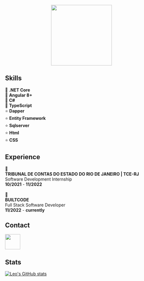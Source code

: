 <p align="center">
  <img src="https://user-images.githubusercontent.com/10377511/169407004-c56305e1-b019-4ac2-912e-e662aaa37665.gif" width=200px weight=200px>
</p>

## Skills

:star2: **.NET Core** <br>
:star2: **Angular 8+** <br>
:star2: **C#** <br>
:star2: **TypeScript** <br>
:star: **Dapper** <br>
:star: **Entity Framework** <br>
:star: **Sqlserver** <br>
:star: **Html** <br>
:star: **CSS** <br>



## Experience
🌱 <br>
**TRIBUNAL DE CONTAS DO ESTADO DO RIO DE JANEIRO | TCE-RJ** <br>
Software Development Internship <br>
**10/2021** - **11/2022** <br><br>
🐤 <br>
**BUILTCODE** <br>
Full Stack Software Developer <br>
**11/2022** - **currently** <br>

## Contact
<a href="https://www.linkedin.com/in/leo-andrade-41724830/">
<img src="https://user-images.githubusercontent.com/10377511/168383316-e0ccb835-4354-48f5-89d5-1b4065a17858.png" width="50" height="50"/>
</a>
<br>

## Stats
[![Leo's GitHub stats](https://github-readme-stats.vercel.app/api?username=leoramos182&show_icons=true&theme=gotham)](https://github.com/anuraghazra/github-readme-stats)



<!-- **leoramos182/leoramos182** is a ✨ _special_ ✨ repository because its `README.md` (this file) appears on your GitHub profile.

Here are some ideas to get you started:

- 🔭 I’m currently working on ...
- 🌱 I’m currently learning ...
- 👯 I’m looking to collaborate on ...
- 🤔 I’m looking for help with ...
- 💬 Ask me about ...
- 📫 How to reach me: ...
- 😄 Pronouns: ...
- ⚡ Fun fact: ...
-->
